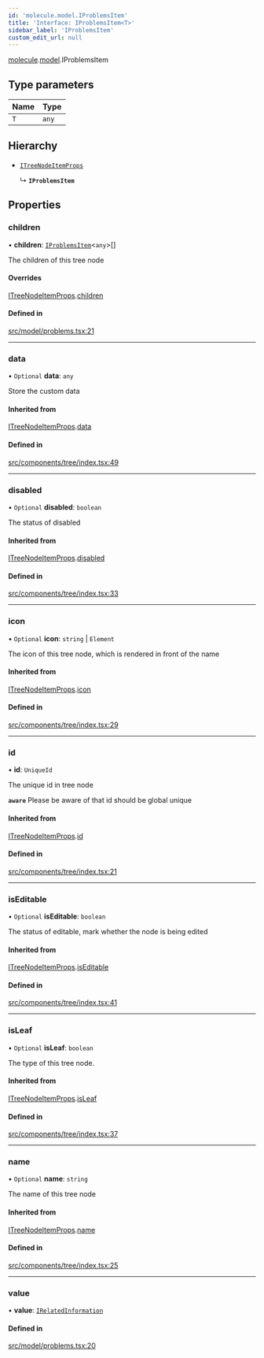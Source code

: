 ```yaml
---
id: 'molecule.model.IProblemsItem'
title: 'Interface: IProblemsItem<T>'
sidebar_label: 'IProblemsItem'
custom_edit_url: null
---
```


[molecule](../namespaces/molecule).[model](../namespaces/molecule.model).IProblemsItem

## Type parameters

| Name | Type  |
| :--- | :---- |
| `T`  | `any` |

## Hierarchy

-   [`ITreeNodeItemProps`](molecule.component.ITreeNodeItemProps)

    ↳ **`IProblemsItem`**

## Properties

### children

• **children**: [`IProblemsItem`](molecule.model.IProblemsItem)<`any`\>[]

The children of this tree node

#### Overrides

[ITreeNodeItemProps](molecule.component.ITreeNodeItemProps).[children](molecule.component.ITreeNodeItemProps#children)

#### Defined in

[src/model/problems.tsx:21](https://github.com/DTStack/molecule/blob/46c80551/src/model/problems.tsx#L21)

---

### data

• `Optional` **data**: `any`

Store the custom data

#### Inherited from

[ITreeNodeItemProps](molecule.component.ITreeNodeItemProps).[data](molecule.component.ITreeNodeItemProps#data)

#### Defined in

[src/components/tree/index.tsx:49](https://github.com/DTStack/molecule/blob/46c80551/src/components/tree/index.tsx#L49)

---

### disabled

• `Optional` **disabled**: `boolean`

The status of disabled

#### Inherited from

[ITreeNodeItemProps](molecule.component.ITreeNodeItemProps).[disabled](molecule.component.ITreeNodeItemProps#disabled)

#### Defined in

[src/components/tree/index.tsx:33](https://github.com/DTStack/molecule/blob/46c80551/src/components/tree/index.tsx#L33)

---

### icon

• `Optional` **icon**: `string` \| `Element`

The icon of this tree node, which is rendered in front of the name

#### Inherited from

[ITreeNodeItemProps](molecule.component.ITreeNodeItemProps).[icon](molecule.component.ITreeNodeItemProps#icon)

#### Defined in

[src/components/tree/index.tsx:29](https://github.com/DTStack/molecule/blob/46c80551/src/components/tree/index.tsx#L29)

---

### id

• **id**: `UniqueId`

The unique id in tree node

**`aware`** Please be aware of that id should be global unique

#### Inherited from

[ITreeNodeItemProps](molecule.component.ITreeNodeItemProps).[id](molecule.component.ITreeNodeItemProps#id)

#### Defined in

[src/components/tree/index.tsx:21](https://github.com/DTStack/molecule/blob/46c80551/src/components/tree/index.tsx#L21)

---

### isEditable

• `Optional` **isEditable**: `boolean`

The status of editable, mark whether the node is being edited

#### Inherited from

[ITreeNodeItemProps](molecule.component.ITreeNodeItemProps).[isEditable](molecule.component.ITreeNodeItemProps#iseditable)

#### Defined in

[src/components/tree/index.tsx:41](https://github.com/DTStack/molecule/blob/46c80551/src/components/tree/index.tsx#L41)

---

### isLeaf

• `Optional` **isLeaf**: `boolean`

The type of this tree node.

#### Inherited from

[ITreeNodeItemProps](molecule.component.ITreeNodeItemProps).[isLeaf](molecule.component.ITreeNodeItemProps#isleaf)

#### Defined in

[src/components/tree/index.tsx:37](https://github.com/DTStack/molecule/blob/46c80551/src/components/tree/index.tsx#L37)

---

### name

• `Optional` **name**: `string`

The name of this tree node

#### Inherited from

[ITreeNodeItemProps](molecule.component.ITreeNodeItemProps).[name](molecule.component.ITreeNodeItemProps#name)

#### Defined in

[src/components/tree/index.tsx:25](https://github.com/DTStack/molecule/blob/46c80551/src/components/tree/index.tsx#L25)

---

### value

• **value**: [`IRelatedInformation`](molecule.model.IRelatedInformation)

#### Defined in

[src/model/problems.tsx:20](https://github.com/DTStack/molecule/blob/46c80551/src/model/problems.tsx#L20)
